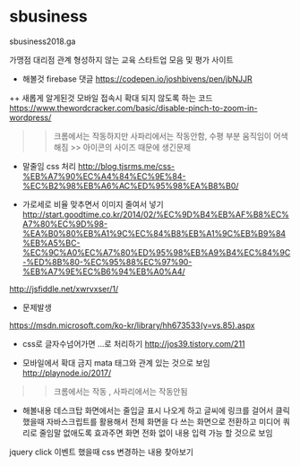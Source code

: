 # sbusiness
sbusiness2018.ga 

가맹점 대리점 관계 형성하지 않는 교육 스타트업 모음 및 평가 사이트

+ 해볼것
firebase 댓글
https://codepen.io/joshbivens/pen/jbNJJR

++ 새롭게 알게된것
모바일 접속시 확대 되지 않도록 하는 코드
https://www.thewordcracker.com/basic/disable-pinch-to-zoom-in-wordpress/

>> 크롬에서는 작동하지만 사파리에서는 작동안함, 수평 부분 움직임이 어색해짐 >> 아이콘의 사이즈 때문에 생긴문제

+ 말줄임 css 처리
http://blog.tjsrms.me/css-%EB%A7%90%EC%A4%84%EC%9E%84-%EC%B2%98%EB%A6%AC%ED%95%98%EA%B8%B0/


+ 가로세로 비율 맞추면서 이미지 줄여서 넣기
http://start.goodtime.co.kr/2014/02/%EC%9D%B4%EB%AF%B8%EC%A7%80%EC%9D%98-%EA%B0%80%EB%A1%9C%EC%84%B8%EB%A1%9C%EB%B9%84%EB%A5%BC-%EC%9C%A0%EC%A7%80%ED%95%98%EB%A9%B4%EC%84%9C-%ED%8B%80-%EC%95%88%EC%97%90-%EB%A7%9E%EC%B6%94%EB%A0%A4/

http://jsfiddle.net/xwrvxser/1/


+ 문제발생

https://msdn.microsoft.com/ko-kr/library/hh673533(v=vs.85).aspx

+ css로 글자수넘어가면 ...로 처리하기
http://jos39.tistory.com/211

+ 모바일에서 확대 금지
mata 태그와 관계 있는 것으로 보임
http://playnode.io/2017/

>> 크롬에서는 작동 , 사파리에서는 작동안됨

+ 해볼내용
데스크탑 화면에서는 줄입글 표시 나오게 하고 글씨에 링크를 걸어서 클릭했을때 자바스크립트를 활용해서 전체 화면을 다 쓰는 화면으로 전환하고 미디어 쿼리로 줄임말 없애도록 효과주면 화면 전화 없이 내용 입력 가능 할 것으로 보임

jquery click 이벤트 했을때 css 변경하는 내용 찾아보기 

